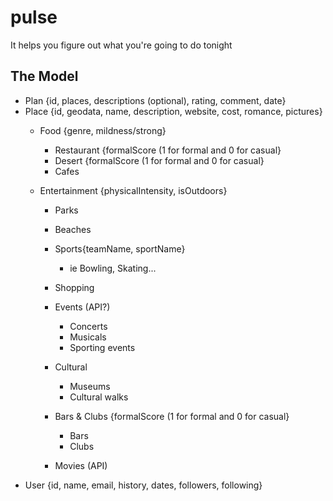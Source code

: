 pulse
=====

It helps you figure out what you&#39;re going to do tonight

The Model
---------

* Plan {id, places, descriptions (optional), rating, comment, date}
* Place {id, geodata, name, description, website, cost, romance, pictures}
	* Food {genre, mildness/strong}
		* Restaurant {formalScore (1 for formal and 0 for casual}
		* Desert {formalScore (1 for formal and 0 for casual}
		* Cafes
			
  	* Entertainment {physicalIntensity, isOutdoors}
		* Parks
		* Beaches
		
		* Sports{teamName, sportName}
			* ie Bowling, Skating...
		* Shopping
		* Events (API?)
			* Concerts
			* Musicals
			* Sporting events
		* Cultural
			* Museums
			* Cultural walks		
		* Bars & Clubs {formalScore (1 for formal and 0 for casual}
			* Bars
			* Clubs
		* Movies (API)			
* User {id, name, email, history, dates, followers, following}

